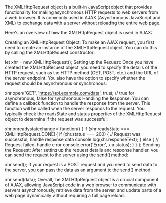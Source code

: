 The XMLHttpRequest object is a built-in JavaScript object that provides functionality for making asynchronous HTTP requests to web servers from a web browser. It is commonly used in AJAX (Asynchronous JavaScript and XML) to exchange data with a server without reloading the entire web page.

Here's an overview of how the XMLHttpRequest object is used in AJAX:

Creating an XMLHttpRequest Object: To make an AJAX request, you first need to create an instance of the XMLHttpRequest object. You can do this by calling the XMLHttpRequest constructor:


let xhr = new XMLHttpRequest();
Setting up the Request: Once you have created the XMLHttpRequest object, you need to specify the details of the HTTP request, such as the HTTP method (GET, POST, etc.) and the URL of the server endpoint. You also have the option to specify whether the request should be asynchronous or synchronous:


xhr.open('GET', 'https://api.example.com/data', true); // true for asynchronous, false for synchronous
Handling the Response: You can define a callback function to handle the response from the server. This function will be called when the server responds to the request. You typically check the readyState and status properties of the XMLHttpRequest object to determine if the request was successful:

xhr.onreadystatechange = function() {
    if (xhr.readyState === XMLHttpRequest.DONE) {
        if (xhr.status === 200) {
            // Request was successful, handle response data
            console.log(xhr.responseText);
        } else {
            // Request failed, handle error
            console.error('Error:', xhr.status);
        }
    }
};
Sending the Request: After setting up the request details and response handler, you can send the request to the server using the send() method:


xhr.send();
If your request is a POST request and you need to send data to the server, you can pass the data as an argument to the send() method:


xhr.send(data);
Overall, the XMLHttpRequest object is a crucial component of AJAX, allowing JavaScript code in a web browser to communicate with servers asynchronously, retrieve data from the server, and update parts of a web page dynamically without requiring a full page reload.






